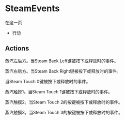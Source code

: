 # SteamEvents

在这一页

  * 行动





## Actions

蒸汽左后方。当Steam Back Left键被按下或释放时的事件。

蒸汽右后方。当Steam Back Right键被按下或释放时的事件。

当Steam Touch 0键被按下或释放时的事件。

蒸汽触摸1。当Steam Touch 1键被按下或释放时的事件。

蒸汽触摸2。当Steam Touch 2的按键被按下或释放时的事件。

蒸汽触摸3。当Steam Touch 3的按键被按下或释放时的事件。
